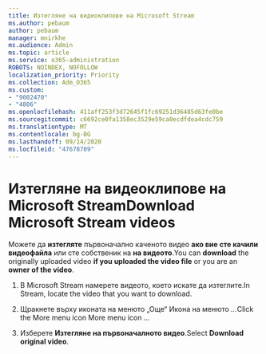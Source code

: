 ```yaml
---
title: Изтегляне на видеоклипове на Microsoft Stream
ms.author: pebaum
author: pebaum
manager: mnirkhe
ms.audience: Admin
ms.topic: article
ms.service: o365-administration
ROBOTS: NOINDEX, NOFOLLOW
localization_priority: Priority
ms.collection: Adm_O365
ms.custom:
- "9002470"
- "4806"
ms.openlocfilehash: 411aff253f3d72645f1fc69251d36485d63fe0be
ms.sourcegitcommit: c6692ce0fa1358ec3529e59ca0ecdfdea4cdc759
ms.translationtype: MT
ms.contentlocale: bg-BG
ms.lasthandoff: 09/14/2020
ms.locfileid: "47678709"
---
```

# <a name="download-microsoft-stream-videos"></a><span data-ttu-id="66387-102">Изтегляне на видеоклипове на Microsoft Stream</span><span class="sxs-lookup"><span data-stu-id="66387-102">Download Microsoft Stream videos</span></span>

<span data-ttu-id="66387-103">Можете да **изтегляте** първоначално каченото видео **ако вие сте качили видеофайла** или сте собственик на **на видеото**.</span><span class="sxs-lookup"><span data-stu-id="66387-103">You can **download** the originally uploaded video **if you uploaded the video file** or you are an **owner of the video**.</span></span>

1. <span data-ttu-id="66387-104">В Microsoft Stream намерете видеото, което искате да изтеглите.</span><span class="sxs-lookup"><span data-stu-id="66387-104">In Stream, locate the video that you want to download.</span></span>

2. <span data-ttu-id="66387-105">Щракнете върху иконата на менюто „Още“ Икона на менюто *...*</span><span class="sxs-lookup"><span data-stu-id="66387-105">Click the More menu icon More menu icon *...*</span></span>

3. <span data-ttu-id="66387-106">Изберете **Изтегляне на първоначалното видео**.</span><span class="sxs-lookup"><span data-stu-id="66387-106">Select **Download original video**.</span></span>
